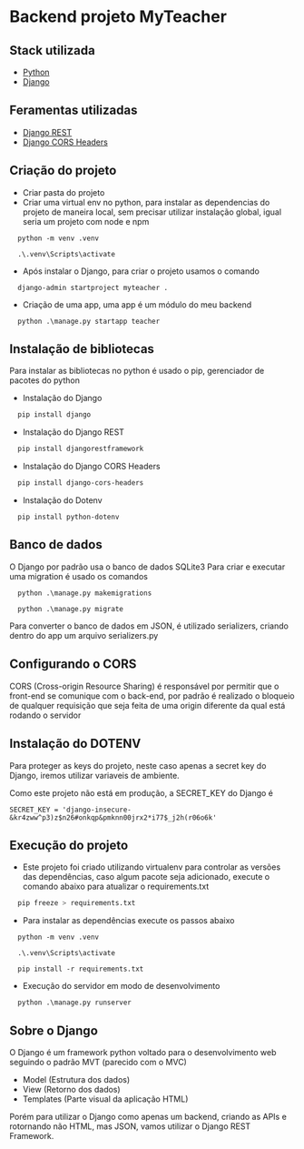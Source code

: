 # Backend projeto MyTeacher

## Stack utilizada
- [Python](https://www.python.org/)
- [Django](https://www.djangoproject.com/)

## Feramentas utilizadas
- [Django REST](https://www.django-rest-framework.org/#installation)
- [Django CORS Headers](https://pypi.org/project/django-cors-headers/)

## Criação do projeto
- Criar pasta do projeto
- Criar uma virtual env no python, para instalar as dependencias do projeto de maneira local, sem precisar utilizar instalação global, igual seria um projeto com node e npm
```
  python -m venv .venv

  .\.venv\Scripts\activate
```

- Após instalar o Django, para criar o projeto usamos o comando
``` bash-
  django-admin startproject myteacher .
```

- Criação de uma app, uma app é um módulo do meu backend
```
  python .\manage.py startapp teacher
```

## Instalação de bibliotecas
Para instalar as bibliotecas no python é usado o pip, gerenciador de pacotes do python

- Instalação do Django
``` bash
  pip install django
```

- Instalação do Django REST
``` bash
  pip install djangorestframework
```

- Instalação do Django CORS Headers
``` bash
  pip install django-cors-headers
```

- Instalação do Dotenv
```
  pip install python-dotenv
```

## Banco de dados
O Django por padrão usa o banco de dados SQLite3
Para criar e executar uma migration é usado os comandos
```
  python .\manage.py makemigrations
  
  python .\manage.py migrate
```

Para converter o banco de dados em JSON, é utilizado serializers, criando dentro do app um arquivo serializers.py

## Configurando o CORS
CORS (Cross-origin Resource Sharing) é responsável por permitir que o front-end se comunique com o back-end, por padrão é realizado o bloqueio de qualquer requisição que seja feita de uma origin diferente da qual está rodando o servidor

## Instalação do DOTENV
Para proteger as keys do projeto, neste caso apenas a secret key do Django, iremos utilizar variaveis de ambiente.

Como este projeto não está em produção, a SECRET_KEY do Django é

`SECRET_KEY = 'django-insecure-&kr4zww^p3)z$n26#onkqp&pmknn00jrx2*i77$_j2h(r06o6k'`

## Execução do projeto
- Este projeto foi criado utilizando virtualenv para controlar as versões das dependências, caso algum pacote seja adicionado, execute o comando abaixo para atualizar o requirements.txt
``` bash
  pip freeze > requirements.txt
```

- Para instalar as dependências execute os passos abaixo
```
  python -m venv .venv

  .\.venv\Scripts\activate

  pip install -r requirements.txt
```

- Execução do servidor em modo de desenvolvimento
```
  python .\manage.py runserver
```

## Sobre o Django
O Django é um framework python voltado para o desenvolvimento web seguindo o padrão MVT (parecido com o MVC)
- Model (Estrutura dos dados)
- View (Retorno dos dados)
- Templates (Parte visual da aplicação HTML)

Porém para utilizar o Django como apenas um backend, criando as APIs e rotornando não HTML, mas JSON, vamos utilizar o Django REST Framework.